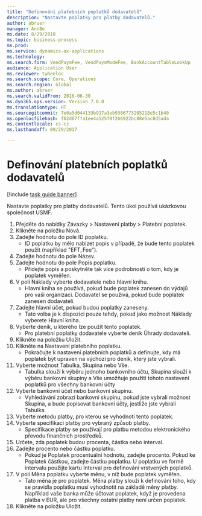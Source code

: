 ```yaml
--- 
title: "Definování platebních poplatků dodavatelů"
description: "Nastavte poplatky pro platby dodavatelů."
author: abruer
manager: AnnBe
ms.date: 8/29/2018
ms.topic: business-process
ms.prod: 
ms.service: dynamics-ax-applications
ms.technology: 
ms.search.form: VendPaymFee, VendPaymModeFee, BankAccountTableLookUp
audience: Application User
ms.reviewer: twheeloc
ms.search.scope: Core, Operations
ms.search.region: Global
ms.author: abruer
ms.search.validFrom: 2016-06-30
ms.dyn365.ops.version: Version 7.0.0
ms.translationtype: HT
ms.sourcegitcommit: 7e0a5d044133b917a3eb9386773205218e5c1b40
ms.openlocfilehash: f62d07ffa1ee4a525f0f266922bc88e5ac8d5ada
ms.contentlocale: cs-cz
ms.lasthandoff: 09/29/2017

---
```

# <a name="define-vendor-payment-fees"></a>Definování platebních poplatků dodavatelů

[!include [task guide banner](../../includes/task-guide-banner.md)]

Nastavte poplatky pro platby dodavatelů. Tento úkol používá ukázkovou společnost USMF.

1. Přejděte do nabídky Závazky > Nastavení platby > Platební poplatek.
2. Klikněte na položku Nová.
3. Zadejte hodnotu do pole ID poplatku.
    * ID poplatku by mělo nabízet popis v případě, že bude tento poplatek použit (například "EFT_Fee").  
4. Zadejte hodnotu do pole Název.
5. Zadejte hodnotu do pole Popis poplatku.
    * Přidejte popis a poskytněte tak více podrobností o tom, kdy je poplatek vyměřen.  
6. V poli Náklady vyberte dodavatele nebo hlavní knihu.
    * Hlavní kniha se používá, pokud bude poplatek zanesen do výdajů pro vaši organizaci.  Dodavatel se používá, pokud bude poplatek zanesen dodavateli.  
7. Zadejte hlavní účet, pokud budou poplatky zaneseny.
    * Tato volba je k dispozici pouze tehdy, pokud jako možnost Náklady vyberete Hlavní kniha.  
8. Vyberte deník, u kterého lze použít tento poplatek. 
    * Pro platební poplatky dodavatele vyberte deník Úhrady dodavateli.  
9. Klikněte na položku Uložit.
10. Klikněte na Nastavení platebního poplatku.
    * Pokračujte k nastavení platebních poplatků a definujte, kdy má poplatek být upraven na výchozí pro deník, který jste vybrali.  
11. Vyberte možnost Tabulka, Skupina nebo Vše.
    * Tabulka slouží k výběru jednoho bankovního účtu, Skupina slouží k výběru bankovní skupiny a Vše umožňuje použití tohoto nastavení poplatků pro všechny bankovní účty  
12. Vyberte bankovní účet nebo bankovní skupinu.
    * Vyhledávání zobrazí bankovní skupinu, pokud jste vybrali možnost Skupina, a bude popisovat bankovní účty, jestliže jste vybrali Tabulka.  
13. Vyberte metodu platby, pro kterou se vyhodnotí tento poplatek.
14. Vyberte specifikaci platby pro vybraný způsob platby.
    * Specifikace platby se používají pro platbu metodou elektronického převodu finančních prostředků.  
15. Určete, zda poplatek budou procenta, částka nebo interval.
16. Zadejte procento nebo částku poplatku.
    * Pokud je Poplatek procentuální hodnotu, zadejte procento. Pokud ke Poplatek částkou, zadejte částku poplatku. U poplatku ve formě intervalu použijte kartu Interval pro definování vrstvených poplatků.  
17. V poli Měna poplatku vyberte měnu, v níž bude poplatek vyměřen.
    * Tato měna je pro poplatek. Měna platby slouží k definování toho, kdy se pravidla poplatku musí vyhodnotit na základě měny platby. Například vaše banka může účtovat poplatek, když je provedena platba v EUR, ale pro všechny ostatní platby není určen poplatek.  
18. Klikněte na položku Uložit.


